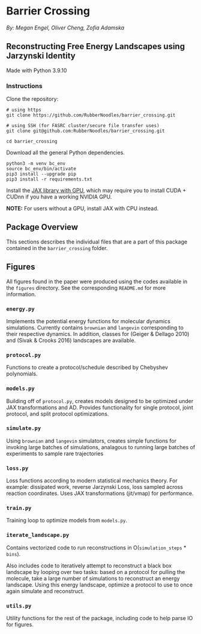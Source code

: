 # Barrier Crossing
_By: Megan Engel, Oliver Cheng, Zofia Adamska_

## Reconstructing Free Energy Landscapes using Jarzynski Identity

Made with Python 3.9.10

### Instructions

Clone the repository: 
``` 
# using https
git clone https://github.com/RubberNoodles/barrier_crossing.git 

# using SSH (for FASRC cluster/secure file transfer uses)
git clone git@github.com:RubberNoodles/barrier_crossing.git

cd barrier_crossing
```

Download all the general Python dependencies.
```
python3 -m venv bc_env
source bc_env/bin/activate
pip3 install --upgrade pip
pip3 install -r requirements.txt
```
Install the [JAX library with GPU](https://github.com/google/jax#installation), which may require you to install CUDA + CUDnn if you have a working NVIDIA GPU.

**NOTE:** For users without a GPU, install JAX with CPU instead.

## Package Overview

This sections describes the individual files that are a part of this package contained in the `barrier_crossing` folder.

## Figures

All figures found in the paper were produced using the codes available in the `figures` directory. See the corresponding `README.md` for more information.

### `energy.py`
Implements the potential energy functions for molecular dynamics simulations. Currently contains `brownian` and `langevin` corresponding to their respective
dynamics. In addition, classes for (Geiger & Dellago 2010) and (Sivak & Crooks 2016) landscapes are available.

### `protocol.py`
Functions to create a protocol/schedule described by Chebyshev polynomials. 

### `models.py`
Building off of `protocol.py`, creates models designed to be optimized under JAX transformations and AD. Provides functionality for single protocol, joint protocol, and split protocol optimizations.

### `simulate.py`
Using `brownian` and `langevin` simulators, creates simple functions for invoking large batches of simulations, analagous to running large batches of experiments to sample rare trajectories

### `loss.py`
Loss functions according to modern statistical mechanics theory. For example: dissipated work, reverse Jarzynski Loss, loss sampled across reaction coordinates. Uses JAX transformations (jit/vmap) for performance.

### `train.py`
Training loop to optimize models from `models.py`.

### `iterate_landscape.py`
Contains vectorized code to run reconstructions in O(`simulation_steps` * `bins`).

Also includes code to iteratively attempt to reconstruct a black box landscape by looping over two tasks: based on a protocol for pulling the molecule, take a large number of simulations to reconstruct an energy landscape. Using this energy landscape, optimize a protocol to use to once again simulate and reconstruct.

### `utils.py`

Utility functions for the rest of the package, including code to help parse IO for figures.
